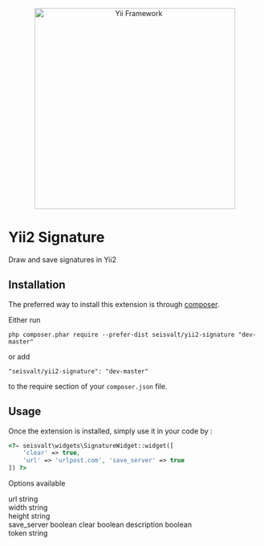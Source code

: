 <p align="center">
    <a href="http://www.yiiframework.com/" target="_blank">
        <img src="http://static.yiiframework.com/files/logo/yii.png" width="400" alt="Yii Framework" />
    </a>
</p>


Yii2 Signature
==============
Draw and save signatures in Yii2

Installation
------------

The preferred way to install this extension is through [composer](http://getcomposer.org/download/).

Either run

```
php composer.phar require --prefer-dist seisvalt/yii2-signature "dev-master"
```

or add

```
"seisvalt/yii2-signature": "dev-master"
```

to the require section of your `composer.json` file.


Usage
-----

Once the extension is installed, simply use it in your code by  :

```php
<?= seisvalt\widgets\SignatureWidget::widget([
    'clear' => true, 
    'url' => 'urlpost.com', 'save_server' => true
]) ?>
```

Options available

url string  
width string  
height string  
save_server boolean
clear boolean
description boolean  
token string

